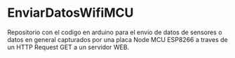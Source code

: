 # EnviarDatosWifiMCU

Repositorio con el codigo en arduino para el envio de datos de sensores o datos en general capturados por una placa Node MCU ESP8266 a traves de un HTTP Request GET a un servidor WEB.
